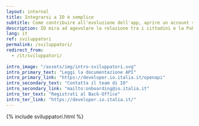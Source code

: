 ```yaml
---
layout: internal
title: Integrarsi a IO è semplice
subtitle: Come contribuire all'evoluzione dell'app, aprire un account sviluppatore, contribuire attivamente al progetto open source
description: IO mira ad agevolare la relazione tra i cittadini e la Pubblica Amministrazione attraverso la creazione di una piattaforma di componenti riutilizzabili in grado di rendere i servizi digitali più efficaci.
lang: it
ref: sviluppatori
permalink: /sviluppatori/
redirect_from:
  - /it/sviluppatori/
  
intro_image: "/assets/img/intro-sviluppatori.svg"
intro_primary_text: "Leggi la documentazione API"
intro_primary_link: "https://developer.io.italia.it/openapi"
intro_secondary_text: "Contatta il team di IO"
intro_secondary_link: "mailto:onboarding@io.italia.it"
intro_ter_text: "Registrati al Back-Office"
intro_ter_link: "https://developer.io.italia.it/"
---
```

{% include sviluppatori.html %}